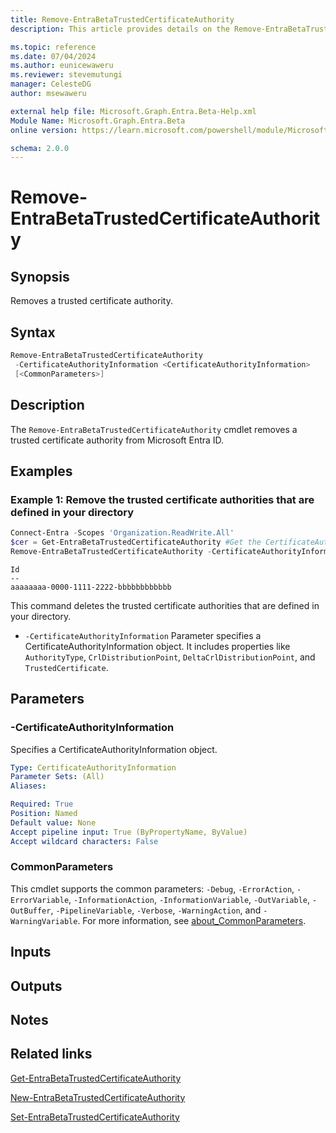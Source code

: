 ```yaml
---
title: Remove-EntraBetaTrustedCertificateAuthority
description: This article provides details on the Remove-EntraBetaTrustedCertificateAuthority command.

ms.topic: reference
ms.date: 07/04/2024
ms.author: eunicewaweru
ms.reviewer: stevemutungi
manager: CelesteDG
author: msewaweru

external help file: Microsoft.Graph.Entra.Beta-Help.xml
Module Name: Microsoft.Graph.Entra.Beta
online version: https://learn.microsoft.com/powershell/module/Microsoft.Graph.Entra.Beta/Remove-EntraBetaTrustedCertificateAuthority

schema: 2.0.0
---
```


# Remove-EntraBetaTrustedCertificateAuthority

## Synopsis

Removes a trusted certificate authority.

## Syntax

```powershell
Remove-EntraBetaTrustedCertificateAuthority
 -CertificateAuthorityInformation <CertificateAuthorityInformation>
 [<CommonParameters>]
```

## Description

The `Remove-EntraBetaTrustedCertificateAuthority` cmdlet removes a trusted certificate authority from Microsoft Entra ID.

## Examples

### Example 1: Remove the trusted certificate authorities that are defined in your directory

```powershell
Connect-Entra -Scopes 'Organization.ReadWrite.All'
$cer = Get-EntraBetaTrustedCertificateAuthority #Get the CertificateAuthorityInformation object
Remove-EntraBetaTrustedCertificateAuthority -CertificateAuthorityInformation $cer[0]
```

```Output
Id
--
aaaaaaaa-0000-1111-2222-bbbbbbbbbbbb
```

This command deletes the trusted certificate authorities that are defined in your directory.

- `-CertificateAuthorityInformation` Parameter specifies a CertificateAuthorityInformation object.
It includes properties like `AuthorityType`, `CrlDistributionPoint`, `DeltaCrlDistributionPoint`, and `TrustedCertificate`.

## Parameters

### -CertificateAuthorityInformation

Specifies a CertificateAuthorityInformation object.

```yaml
Type: CertificateAuthorityInformation
Parameter Sets: (All)
Aliases:

Required: True
Position: Named
Default value: None
Accept pipeline input: True (ByPropertyName, ByValue)
Accept wildcard characters: False
```

### CommonParameters

This cmdlet supports the common parameters: `-Debug`, `-ErrorAction`, `-ErrorVariable`, `-InformationAction`, `-InformationVariable`, `-OutVariable`, `-OutBuffer`, `-PipelineVariable`, `-Verbose`, `-WarningAction`, and `-WarningVariable`. For more information, see [about_CommonParameters](https://go.microsoft.com/fwlink/?LinkID=113216).

## Inputs

## Outputs

## Notes

## Related links

[Get-EntraBetaTrustedCertificateAuthority](Get-EntraBetaTrustedCertificateAuthority.md)

[New-EntraBetaTrustedCertificateAuthority](New-EntraBetaTrustedCertificateAuthority.md)

[Set-EntraBetaTrustedCertificateAuthority](Set-EntraBetaTrustedCertificateAuthority.md)
